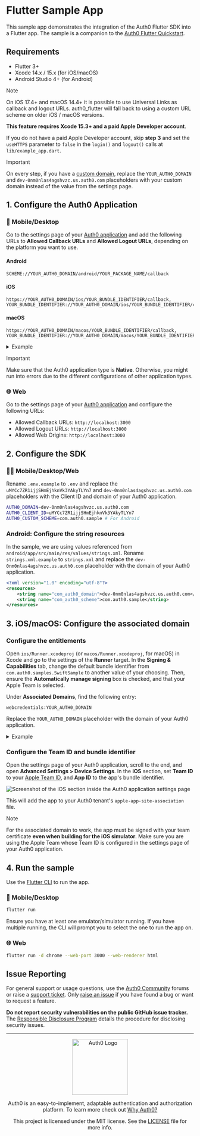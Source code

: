 # Flutter Sample App

This sample app demonstrates the integration of the Auth0 Flutter SDK into a Flutter app. The sample is a companion to the [Auth0 Flutter Quickstart](https://auth0.com/docs/quickstart/native/flutter/interactive).

## Requirements

- Flutter 3+
- Xcode 14.x / 15.x (for iOS/macOS)
- Android Studio 4+ (for Android)

> [!NOTE]
> On iOS 17.4+ and macOS 14.4+ it is possible to use Universal Links as callback and logout URLs. auth0_flutter will fall back to using a custom URL scheme on older iOS / macOS versions.
>
> **This feature requires Xcode 15.3+ and a paid Apple Developer account**.
>
> If you do not have a paid Apple Developer account, skip **step 3** and set the `useHTTPS` parameter to `false` in the `login()` and `logout()` calls at `lib/example_app.dart`.

> [!IMPORTANT]
> On every step, if you have a [custom domain](https://auth0.com/docs/customize/custom-domains), replace the `YOUR_AUTH0_DOMAIN` and `dev-0nm0nlas4agshvzc.us.auth0.com` placeholders with your custom domain instead of the value from the settings page.

## 1. Configure the Auth0 Application

### 📱 Mobile/Desktop

Go to the settings page of your [Auth0 application](https://manage.auth0.com/#/applications/) and add the following URLs to **Allowed Callback URLs** and **Allowed Logout URLs**, depending on the platform you want to use.

#### Android

```text
SCHEME://YOUR_AUTH0_DOMAIN/android/YOUR_PACKAGE_NAME/callback
```

#### iOS

```text
https://YOUR_AUTH0_DOMAIN/ios/YOUR_BUNDLE_IDENTIFIER/callback,
YOUR_BUNDLE_IDENTIFIER://YOUR_AUTH0_DOMAIN/ios/YOUR_BUNDLE_IDENTIFIER/callback
```

#### macOS

```text
https://YOUR_AUTH0_DOMAIN/macos/YOUR_BUNDLE_IDENTIFIER/callback,
YOUR_BUNDLE_IDENTIFIER://YOUR_AUTH0_DOMAIN/macos/YOUR_BUNDLE_IDENTIFIER/callback
```

<details>
  <summary>Example</summary>

If your iOS bundle identifier were `com.example.MyApp` and your Auth0 Domain were `example.us.auth0.com`, then this value would be:

```text
https://example.us.auth0.com/ios/com.example.MyApp/callback,
com.example.MyApp://example.us.auth0.com/ios/com.example.MyApp/callback
```
</details>

> [!IMPORTANT]
> Make sure that the Auth0 application type is **Native**. Otherwise, you might run into errors due to the different configurations of other application types.

### 🌐 Web

Go to the settings page of your [Auth0 application](https://manage.auth0.com/#/applications/) and configure the following URLs:

- Allowed Callback URLs: `http://localhost:3000`
- Allowed Logout URLs: `http://localhost:3000`
- Allowed Web Origins: `http://localhost:3000`

## 2. Configure the SDK

### 📱🌐 Mobile/Desktop/Web

Rename `.env.example` to `.env` and replace the `uMYCc7ZR1ijjSHmEjhknVk3YAkyTLYn7` and `dev-0nm0nlas4agshvzc.us.auth0.com` placeholders with the Client ID and domain of your Auth0 application.

```sh
AUTH0_DOMAIN=dev-0nm0nlas4agshvzc.us.auth0.com
AUTH0_CLIENT_ID=uMYCc7ZR1ijjSHmEjhknVk3YAkyTLYn7
AUTH0_CUSTOM_SCHEME=com.auth0.sample # For Android
```

### Android: Configure the string resources

In the sample, we are using values referenced from `android/app/src/main/res/values/strings.xml`. Rename `strings.xml.example` to `strings.xml` and replace the `dev-0nm0nlas4agshvzc.us.auth0.com` placeholder with the domain of your Auth0 application.

```xml
<?xml version="1.0" encoding="utf-8"?>
<resources>
    <string name="com_auth0_domain">dev-0nm0nlas4agshvzc.us.auth0.com</string>
    <string name="com_auth0_scheme">com.auth0.sample</string>
</resources>
```

## 3. iOS/macOS: Configure the associated domain

### Configure the entitlements

Open `ios/Runner.xcodeproj` (or `macos/Runner.xcodeproj`, for macOS) in Xcode and go to the settings of the **Runner** target. In the **Signing & Capabilities** tab, change the default bundle identifier from `com.auth0.samples.SwiftSample` to another value of your choosing. Then, ensure the **Automatically manage signing** box is checked, and that your Apple Team is selected.

Under **Associated Domains**, find the following entry:

```text
webcredentials:YOUR_AUTH0_DOMAIN
```

Replace the `YOUR_AUTH0_DOMAIN` placeholder with the domain of your Auth0 application.

<details>
  <summary>Example</summary>

If your Auth0 Domain were `example.us.auth0.com`, then this value would be:

```text
webcredentials:example.us.auth0.com
```
</details>

### Configure the Team ID and bundle identifier

Open the settings page of your Auth0 application, scroll to the end, and open **Advanced Settings > Device Settings**. In the **iOS** section, set **Team ID** to your [Apple Team ID](https://developer.apple.com/help/account/manage-your-team/locate-your-team-id/), and **App ID** to the app's bundle identifier.

![Screenshot of the iOS section inside the Auth0 application settings page](https://github.com/auth0/Auth0.swift/assets/5055789/7eb5f6a2-7cc7-4c70-acf3-633fd72dc506)

This will add the app to your Auth0 tenant's `apple-app-site-association` file.

> [!NOTE]
> For the associated domain to work, the app must be signed with your team certificate **even when building for the iOS simulator**. Make sure you are using the Apple Team whose Team ID is configured in the settings page of your Auth0 application.

## 4. Run the sample

Use the [Flutter CLI](https://docs.flutter.dev/reference/flutter-cli) to run the app.

### 📱 Mobile/Desktop

```sh
flutter run
```

Ensure you have at least one emulator/simulator running. If you have multiple running, the CLI will prompt you to select the one to run the app on.

### 🌐 Web

```sh
flutter run -d chrome --web-port 3000 --web-renderer html
```

## Issue Reporting

For general support or usage questions, use the [Auth0 Community](https://community.auth0.com/c/sdks/5) forums or raise a [support ticket](https://support.auth0.com/). Only [raise an issue](https://github.com/auth0-samples/auth0-flutter-samples/issues) if you have found a bug or want to request a feature.

**Do not report security vulnerabilities on the public GitHub issue tracker.** The [Responsible Disclosure Program](https://auth0.com/responsible-disclosure-policy) details the procedure for disclosing security issues.

---

<p align="center">
  <picture>
    <source media="(prefers-color-scheme: light)" srcset="https://cdn.auth0.com/website/sdks/logos/auth0_light_mode.png" width="150">
    <source media="(prefers-color-scheme: dark)" srcset="https://cdn.auth0.com/website/sdks/logos/auth0_dark_mode.png" width="150">
    <img alt="Auth0 Logo" src="https://cdn.auth0.com/website/sdks/logos/auth0_light_mode.png" width="150">
  </picture>
</p>

<p align="center">Auth0 is an easy-to-implement, adaptable authentication and authorization platform. To learn more check out <a href="https://auth0.com/why-auth0">Why Auth0?</a></p>

<p align="center">This project is licensed under the MIT license. See the <a href="../LICENSE"> LICENSE</a> file for more info.</p>
